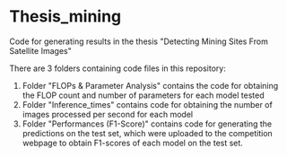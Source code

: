 # Thesis_mining
Code for generating results in the thesis "Detecting Mining Sites From Satellite Images"

There are 3 folders containing code files in this repository:

1. Folder "FLOPs & Parameter Analysis" contains the code for obtaining the FLOP count and number of parameters for each model tested
2. Folder "Inference_times" contains code for obtaining the number of images processed per second for each model
3. Folder "Performances (F1-Score)" contains code for generating the predictions on the test set, which were uploaded to the competition webpage to obtain F1-scores of each model on the test set.

   
